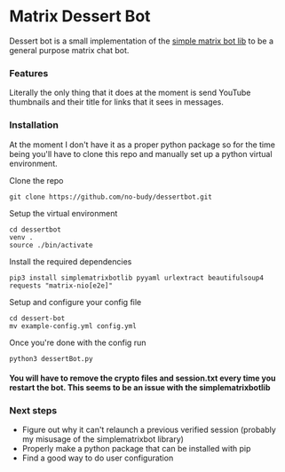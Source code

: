 # Matrix Dessert Bot

Dessert bot is a small implementation of the [simple matrix bot lib](https://github.com/i10b/simplematrixbotlib) to be a general purpose matrix chat bot. 

### Features

Literally the only thing that it does at the moment is send YouTube thumbnails and their title for links that it sees in messages.
    
### Installation

At the moment I don't have it as a proper python package so for the time being you'll have to clone this repo and manually set up a python virtual environment.

Clone the repo

```
git clone https://github.com/no-budy/dessertbot.git
```

Setup the virtual environment

``` shell
cd dessertbot
venv .
source ./bin/activate
```

Install the required dependencies

``` shell
pip3 install simplematrixbotlib pyyaml urlextract beautifulsoup4 requests "matrix-nio[e2e]" 
```

Setup and configure your config file
```
cd dessert-bot 
mv example-config.yml config.yml
```

Once you're done with the config run
```
python3 dessertBot.py
```

#### You will have to remove the crypto files and session.txt every time you restart the bot. This seems to be an issue with the simplematrixbotlib



### Next steps

- Figure out why it can't relaunch a previous verified session (probably my misusage of the simplematrixbot library)
- Properly make a python package that can be installed with pip
- Find a good way to do user configuration


